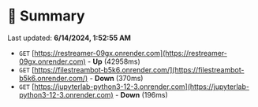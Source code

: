 # 📖 Summary
Last updated: **6/14/2024, 1:52:55 AM**

- `GET` [https://restreamer-09gx.onrender.com](https://restreamer-09gx.onrender.com) - **Up** (42958ms)
- `GET` [https://filestreambot-b5k6.onrender.com/](https://filestreambot-b5k6.onrender.com/) - **Down** (370ms)
- `GET` [https://jupyterlab-python3-12-3.onrender.com](https://jupyterlab-python3-12-3.onrender.com) - **Down** (196ms)
